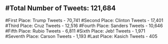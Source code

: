 #Total Number of Tweets: 121,684 
---
#First Place: Trump Tweets - 70,741
#Second Place: Clinton Tweets - 17,401
#Third Place: Cruz Tweets - 12,516
#Fourth Place: Sanders Tweets - 10,646
#Fifth Place: Rubio Tweets - 6,811
#Sixth Place: Jeb! Tweets - 1,971
#Seventh Place: Carson Tweets - 1,193
#Last Place: Kasich Tweets - 405

